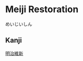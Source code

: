 # Meiji Restoration
めいじいしん

## Kanji
[明](../Kanji/kanji-dict/明.md)[治](../Kanji/kanji-dict/治.md)[維](../Kanji/kanji-dict/維.md)[新](../Kanji/kanji-dict/新.md)